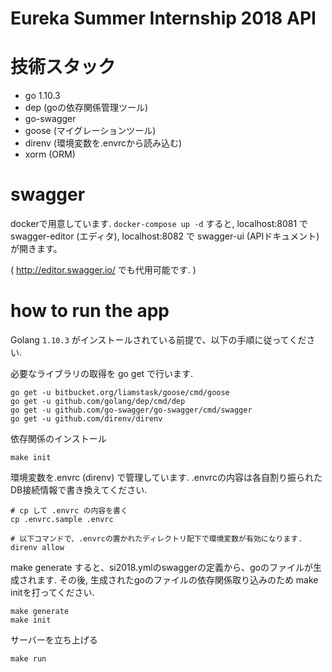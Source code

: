 # Eureka Summer Internship 2018 API

# 技術スタック

- go 1.10.3
- dep (goの依存関係管理ツール)
- go-swagger
- goose (マイグレーションツール)
- direnv (環境変数を.envrcから読み込む)
- xorm (ORM)

# swagger

dockerで用意しています.
`docker-compose up -d` すると,
localhost:8081 で swagger-editor (エディタ),
localhost:8082 で swagger-ui (APIドキュメント) が開きます。

( http://editor.swagger.io/ でも代用可能です. )

# how to run the app

Golang `1.10.3` がインストールされている前提で、以下の手順に従ってください.

必要なライブラリの取得を go get で行います.

```
go get -u bitbucket.org/liamstask/goose/cmd/goose
go get -u github.com/golang/dep/cmd/dep
go get -u github.com/go-swagger/go-swagger/cmd/swagger
go get -u github.com/direnv/direnv
```

依存関係のインストール

```
make init
```

環境変数を.envrc (direnv) で管理しています.
.envrcの内容は各自割り振られたDB接続情報で書き換えてください.

```
# cp して .envrc の内容を書く
cp .envrc.sample .envrc

# 以下コマンドで、.envrcの置かれたディレクトリ配下で環境変数が有効になります.
direnv allow
```

make generate すると、si2018.ymlのswaggerの定義から、goのファイルが生成されます.
その後, 生成されたgoのファイルの依存関係取り込みのため make initを打ってください.

```
make generate
make init
```

サーバーを立ち上げる

```
make run
```
